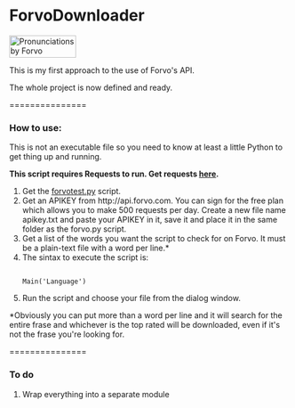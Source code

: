 ForvoDownloader
===============

<p><a href="http://www.forvo.com/" title="Pronunciations by Forvo"><img src="http://api.forvo.com/byforvoblue.gif" width="120" height="40" alt="Pronunciations by Forvo" style="border:0" /></a></p>

This is my first approach to the use of Forvo's API.

The whole project is now defined and ready.

===============

<h3>How to use:</h3>
<p>This is not an executable file so you need to know at least a little Python to get thing up and running.</p>
<strong>This script requires Requests to run. Get requests <a href='http://docs.python-requests.org/en/latest/'>here</a>.</strong>
<ol>
<li>Get the <a href='https://github.com/EdoPut/ForvoDownloader/blob/master/forvotest.py'>forvotest.py</a> script.</li>
<li>Get an APIKEY from http://api.forvo.com. You can sign for the free plan which allows you to make 500 requests per day.
Create a new file name apikey.txt and paste your APIKEY in it, save it and place it in the same folder as the forvo.py script.</li>
<li>Get a list of the words you want the script to check for on Forvo. It must be a plain-text file with a word per line.*</li>
<li>The sintax to execute the script is:
<pre><code>
Main('Language')
</code></pre>
</li>
<li>Run the script and choose your file from the dialog window.</li>
</ol>

*Obviously you can put more than a word per line and it will search for the entire frase and whichever is the top rated will be downloaded, even if it's not the frase you're looking for.

===============
<h3>To do</h3>
<ol>
<li>Wrap everything into a separate module</li>
</ol>
